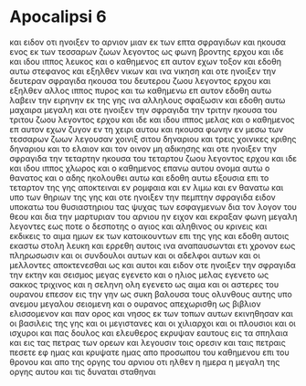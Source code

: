 # Apocalipsi 6
και ειδον οτι ηνοιξεν το αρνιον μιαν εκ των επτα σφραγιδων και ηκουσα ενος εκ των τεσσαρων ζωων λεγοντος ως φωνη βροντης ερχου και ιδε
και ιδου ιππος λευκος και ο καθημενος επ αυτον εχων τοξον και εδοθη αυτω στεφανος και εξηλθεν νικων και ινα νικηση
και οτε ηνοιξεν την δευτεραν σφραγιδα ηκουσα του δευτερου ζωου λεγοντος ερχου 
και εξηλθεν αλλος ιππος πυρος και τω καθημενω επ αυτον εδοθη αυτω λαβειν την ειρηνην εκ της γης ινα αλληλους σφαξωσιν και εδοθη αυτω μαχαιρα μεγαλη
και οτε ηνοιξεν την σφραγιδα την τριτην ηκουσα του τριτου ζωου λεγοντος ερχου και ιδε και ιδου ιππος μελας και ο καθημενος επ αυτον εχων ζυγον εν τη χειρι αυτου
και ηκουσα φωνην εν μεσω των τεσσαρων ζωων λεγουσαν χοινιξ σιτου δηναριου και τρεις χοινικες κριθης δηναριου και το ελαιον και τον οινον μη αδικησης
και οτε ηνοιξεν την σφραγιδα την τεταρτην ηκουσα του τεταρτου ζωου λεγοντος ερχου και ιδε
και ιδου ιππος χλωρος και ο καθημενος επανω αυτου ονομα αυτω ο θανατος και ο αδης ηκολουθει αυτω και εδοθη αυτω εξουσια επι το τεταρτον της γης αποκτειναι εν ρομφαια και εν λιμω και εν θανατω και υπο των θηριων της γης 
και οτε ηνοιξεν την πεμπτην σφραγιδα ειδον υποκατω του θυσιαστηριου τας ψυχας των εσφαγμενων δια τον λογον του θεου και δια την μαρτυριαν του αρνιου ην ειχον
και εκραξαν φωνη μεγαλη λεγοντες εως ποτε ο δεσποτης ο αγιος και αληθινος ου κρινεις και εκδικεις το αιμα ημων εκ των κατοικουντων επι της γης
και εδοθη αυτοις εκαστω στολη λευκη και ερρεθη αυτοις ινα αναπαυσωνται ετι χρονον εως πληρωσωσιν και οι συνδουλοι αυτων και οι αδελφοι αυτων και οι μελλοντες αποκτενεσθαι ως και αυτοι
και ειδον οτε ηνοιξεν την σφραγιδα την εκτην και σεισμος μεγας εγενετο και ο ηλιος μελας εγενετο ως σακκος τριχινος και η σεληνη ολη εγενετο ως αιμα
και οι αστερες του ουρανου επεσον εις την γην ως συκη βαλουσα τους ολυνθους αυτης υπο ανεμου μεγαλου σειομενη
και ο ουρανος απεχωρισθη ως βιβλιον ελισσομενον και παν ορος και νησος εκ των τοπων αυτων εκινηθησαν
και οι βασιλεις της γης και οι μεγιστανες και οι χιλιαρχοι και οι πλουσιοι και οι ισχυροι και πας δουλος και ελευθερος εκρυψαν εαυτους εις τα σπηλαια και εις τας πετρας των ορεων
και λεγουσιν τοις ορεσιν και ταις πετραις πεσετε εφ ημας και κρυψατε ημας απο προσωπου του καθημενου επι του θρονου και απο της οργης του αρνιου 
οτι ηλθεν η ημερα η μεγαλη της οργης αυτου και τις δυναται σταθηναι
